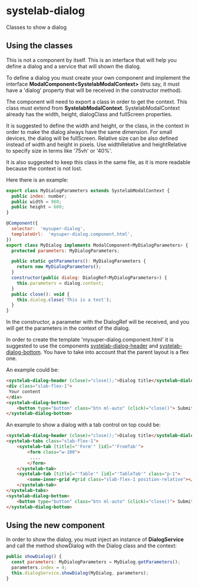 # systelab-dialog

Classes to show a dialog

## Using the classes

This is not a component by itself. This is an interface that will help you define a dialog and a service that will shown the dialog. 

To define a dialog you must create your own component and implement the interface **ModalComponent&lt;SystelabModalContext&gt;** (lets say, it must have a 'dialog' property that will be received in the constructor method). 

The component will need to export a class in order to get the context. This class must extend from **SystelabModalContext**. SystelabModalContext already has the width, height, dialogClass and fullScreen properties.

It is suggested to define the width and height, or the class, in the context in order to make the dialog always have the same dimension. For small devices, the dialog will be fullScreen.
Relative size can be also defined instead of width and height in pixels. Use widthRelative and heightRelative to specify size in terms like '75vh' or '40%'.

It is also suggested to keep this class in the same file, as it is more readable because the context is not lost.

Here there is an example:

```javascript
export class MyDialogParameters extends SystelabModalContext {
  public index: number;
  public width = 960;
  public height = 600;
}

@Component({
  selector:  'mysuper-dialog',
  templateUrl:  'mysuper-dialog.component.html',
})
export class MyDialog implements ModalComponent<MyDialogParameters> {
  protected parameters: MyDialogParameters;

  public static getParameters(): MyDialogParameters {
    return new MyDialogParameters();
  }
  constructor(public dialog: DialogRef<MyDialogParameters>) {
    this.parameters = dialog.context;
  }
  public close(): void {
    this.dialog.close('This is a test');
  }
}
```

In the constructor, a parameter with the DialogRef will be received, and you will get the parameters in the context of the dialog.

In order to create the template 'mysuper-dialog.component.html' it is suggested to use the components [systelab-dialog-header](../header) and  [systelab-dialog-bottom](../bottom). You have to take into account that the parent layout is a flex one.

An example could be:

```html
<systelab-dialog-header (close)="close();">Dialog title</systelab-dialog-header>
<div class="slab-flex-1">
 Your content
</div>
<systelab-dialog-bottom>
    <button type="button" class="btn ml-auto" (click)="close()"> Submit</button>
</systelab-dialog-bottom>
```

An example to show a dialog with a tab control on top could be:

```html
<systelab-dialog-header (close)="close();">Dialog title</systelab-dialog-header>
<systelab-tabs class="slab-flex-1">
    <systelab-tab [title]="'Form'" [id]="'FromTab'">
        <form class="w-100">
         ....
        </form>
    </systelab-tab>
    <systelab-tab [title]="'Table'" [id]="'TableTab'" class="p-1">
        <some-inner-grid #grid class="slab-flex-1 position-relative"></some-inner-grid>
    </systelab-tab>
</systelab-tabs>
<systelab-dialog-bottom>
    <button type="button" class="btn ml-auto" (click)="close()"> Submit</button>
</systelab-dialog-bottom>
```

## Using the new component

In order to show the dialog, you must inject an instance of **DialogService** and call the method showDialog with the Dialog class and the context:

```javascript
public showDialog() {
  const parameters: MyDialogParameters = MyDialog.getParameters();
  parameters.index = 4;
  this.dialogService.showDialog(MyDialog, parameters);
}
```

